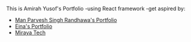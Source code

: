 This is Amirah Yusof's Portfolio
-using React framework
-get aspired by:
 <div>
 <ul>
  <li> <a href="https://manparvesh.com/">Man Parvesh Singh Randhawa's Portfolio</a> </li>
 <li> <a href="https://www.eina.ca/">Eina's Portfolio</a> </li>
 <li> <a href="https://www.miraya.tech/">Miraya Tech</a> </li>
 </ul>
 </div>
 
